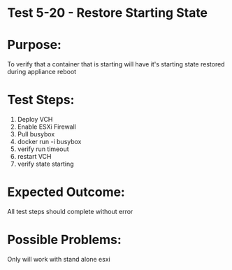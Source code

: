 Test 5-20 - Restore Starting State
=======

# Purpose:
To verify that a container that is starting will have it's starting state restored
during appliance reboot

# Test Steps:
1. Deploy VCH
2. Enable ESXi Firewall
3. Pull busybox
4. docker run -i busybox
5. verify run timeout
6. restart VCH
7. verify state starting

# Expected Outcome:
All test steps should complete without error

# Possible Problems:
Only will work with stand alone esxi
